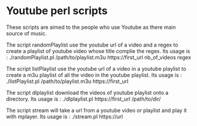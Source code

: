 Youtube perl scripts
=======================

These scripts are aimed to the people who use Youtube as there main source of music.

The script randomPlaylist use the youtube url of a video and a regex to create a playlist of youtube video whose title complie the regex.
Its usage is :
    ./randomPlaylist.pl /path/to/playlist.m3u https://first_url nb_of_videos regex

The script listPlaylist use the youtube url of a video in a youtube playlist to create a m3u playlist of all the video in the youtube playlist.
Its usage is :
    ./listPlaylist.pl /path/to/playlist.m3u https://first_url

The script dlplaylist download the videos of youtube playlist onto a directory.
Its usage is :
    ./dlplaylist.pl https://first_url /path/to/dir/

The script stream will take a url from a youtube video or playlist and play it with mplayer.
Its usage is :
    ./stream.pl https://url


